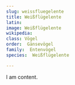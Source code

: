 ```yaml
---
slug: weissfluegelente
title: Weißflügelente
latin:
image: Weißflügelente
wikipedia: 
class: Vögel
order:  Gänsevögel
family:  Entenvögel 
species:  Weißflügelente

---
```


I am content.
